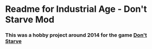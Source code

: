 # Readme for Industrial Age - Don't Starve Mod

### This was a hobby project around 2014 for the game [Don't Starve](http://www.kleientertainment.com/games/dont-starve-together)
